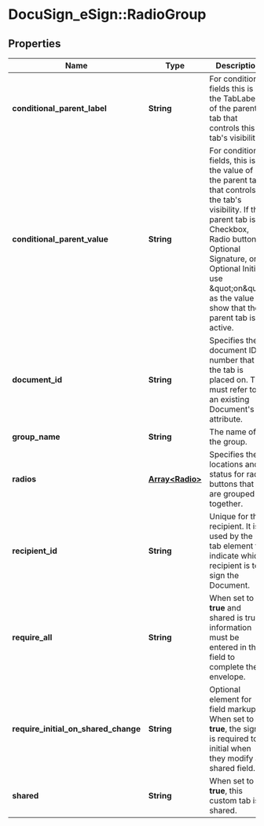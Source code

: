 # DocuSign_eSign::RadioGroup

## Properties
Name | Type | Description | Notes
------------ | ------------- | ------------- | -------------
**conditional_parent_label** | **String** | For conditional fields this is the TabLabel of the parent tab that controls this tab&#39;s visibility. | [optional] 
**conditional_parent_value** | **String** | For conditional fields, this is the value of the parent tab that controls the tab&#39;s visibility.  If the parent tab is a Checkbox, Radio button, Optional Signature, or Optional Initial use \&quot;on\&quot; as the value to show that the parent tab is active.  | [optional] 
**document_id** | **String** | Specifies the document ID number that the tab is placed on. This must refer to an existing Document&#39;s ID attribute. | [optional] 
**group_name** | **String** | The name of the group. | [optional] 
**radios** | [**Array&lt;Radio&gt;**](Radio.md) | Specifies the locations and status for radio buttons that are grouped together. | [optional] 
**recipient_id** | **String** | Unique for the recipient. It is used by the tab element to indicate which recipient is to sign the Document. | [optional] 
**require_all** | **String** | When set to **true** and shared is true, information must be entered in this field to complete the envelope.  | [optional] 
**require_initial_on_shared_change** | **String** | Optional element for field markup. When set to **true**, the signer is required to initial when they modify a shared field. | [optional] 
**shared** | **String** | When set to **true**, this custom tab is shared. | [optional] 


